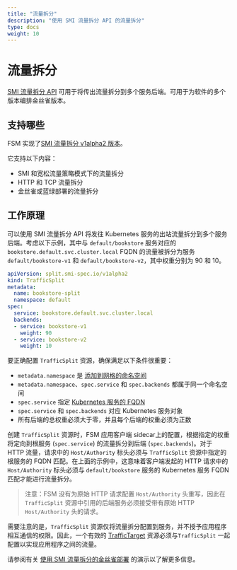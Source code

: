 ```yaml
---
title: "流量拆分"
description: "使用 SMI 流量拆分 API 的流量拆分"
type: docs
weight: 10
---
```


# 流量拆分

[SMI 流量拆分 API](https://github.com/servicemeshinterface/smi-spec/blob/main/apis/traffic-split/v1alpha2/traffic-split.md) 可用于将传出流量拆分到多个服务后端。可用于为软件的多个版本编排金丝雀版本。

## 支持哪些

FSM 实现了[SMI 流量拆分 v1alpha2 版本](https://github.com/servicemeshinterface/smi-spec/blob/main/apis/traffic-split/v1alpha2/traffic-split.md)。

它支持以下内容：

- SMI 和宽松流量策略模式下的流量拆分
- HTTP 和 TCP 流量拆分
- 金丝雀或蓝绿部署的流量拆分

## 工作原理

可以使用 SMI 流量拆分 API 将发往 Kubernetes 服务的出站流量拆分到多个服务后端。考虑以下示例，其中与 `default/bookstore` 服务对应的 `bookstore.default.svc.cluster.local` FQDN 的流量被拆分为服务 `default/bookstore-v1` 和 `default/bookstore-v2`，其中权重分别为 90 和 10。

```yaml
apiVersion: split.smi-spec.io/v1alpha2
kind: TrafficSplit
metadata:
  name: bookstore-split
  namespace: default
spec:
  service: bookstore.default.svc.cluster.local
  backends:
  - service: bookstore-v1
    weight: 90
  - service: bookstore-v2
    weight: 10
```

要正确配置 `TrafficSplit` 资源，确保满足以下条件很重要：

- `metadata.namespace` 是 [添加到网格的命名空间](/docs/guides/app_onboarding/namespaces/)
- `metadata.namespace`、`spec.service` 和 `spec.backends` 都属于同一个命名空间
- `spec.service` 指定 [Kubernetes 服务的 FQDN](https://kubernetes.io/docs/concepts/services-networking/dns-pod-service/#services)
- `spec.service` 和 `spec.backends` 对应 Kubernetes 服务对象
- 所有后端的总权重必须大于零，并且每个后端的权重必须为正数

创建 `TrafficSplit` 资源时，FSM 应用客户端 sidecar上的配置，根据指定的权重将定向到根服务 (`spec.service`) 的流量拆分到后端 (`spec.backends`)。对于 HTTP 流量，请求中的 `Host/Authority` 标头必须与 `TrafficSplit` 资源中指定的根服务的 FQDN 匹配。在上面的示例中，这意味着客户端发起的 HTTP 请求中的 `Host/Authority` 标头必须与 `default/bookstore` 服务的 Kubernetes 服务 FQDN 匹配才能进行流量拆分。

> 注意：FSM 没有为原始 HTTP 请求配置 `Host/Authority` 头重写，因此在 `TrafficSplit` 资源中引用的后端服务必须接受带有原始 HTTP `Host/Authority` 头的请求。

需要注意的是，`TrafficSplit` 资源仅将流量拆分配置到服务，并不授予应用程序相互通信的权限。因此，一个有效的 [TrafficTarget](https://github.com/servicemeshinterface/smi-spec/blob/main/apis/traffic-access/v1alpha3/traffic-access.md#traffictarget) 资源必须与`TrafficSplit` 一起配置以实现应用程序之间的流量。

请参阅有关 [使用 SMI 流量拆分的金丝雀部署](/docs/demos/canary_rollout) 的演示以了解更多信息。